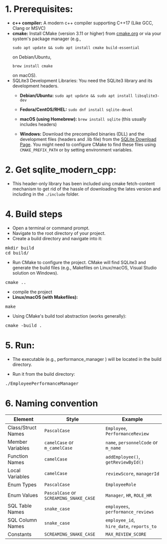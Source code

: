 # 1. Prerequisites:
- **c++ compiler:** A modern c++ compiler supporting C++17 (Like GCC, Clang or MSVC)
- **cmake:** Install CMake (version 3.11 or higher) from [cmake.org](cmake.org) or via your system's package manager (e.g., <pre>```sudo apt update && sudo apt install cmake build-essential```</pre> on Debian/Ubuntu, <pre>```brew install cmake```</pre> on macOS).
- SQLite3 Development Libraries: You need the SQLite3 library and its development headers.
    - **Debian/Ubuntu:** ```sudo apt update && sudo apt install libsqlite3-dev```

    - **Fedora/CentOS/RHEL:** ```sudo dnf install sqlite-devel```

    - **macOS (using Homebrew):** ```brew install sqlite``` (this usually includes headers)

    - **Windows:** Download the precompiled binaries (DLL) and the development files (headers and .lib file) from the [SQLite Download Page](https://sqlite.org/download.html). You might need to configure CMake to find these files using ```CMAKE_PREFIX_PATH``` or by setting environment variables.
# 2. Get sqlite_modern_cpp:
- This header-only library has been included uing cmake fetch-content mechanism to get rid of the hassle of downloading the lates version and including in the ```./include``` folder.
# 4. Build steps
- Open a terminal or command prompt.
- Navigate to the root directory of your project.
- Create a build directory and navigate into it:
<pre>
mkdir build
cd build/
</pre>
- Run CMake to configure the project. CMake will find SQLite3 and generate the build files (e.g., Makefiles on Linux/macOS, Visual Studio solution on Windows).
<pre>
cmake ..
</pre>
- compile the project 
- **Linux/macOS (with Makefiles):**
<pre>
make 
</pre>
- Using CMake's build tool abstraction (works generally):
<pre>
cmake -build . 
</pre>

# 5. **Run:**
- The executable (e.g., performance_manager ) will be located in the build directory.

- Run it from the build directory:
<pre>
./EmployeePerformanceManager 
</pre>


# 6. Naming convention
| Element | Style | Example |
|--------|-------|---------|
| Class/Struct Names | `PascalCase` | `Employee`, `PerformanceReview` |
| Member Variables | `camelCase` or `m_camelCase` | `name`, `personnelCode` or `m_name` |
| Function Names | `camelCase` | `addEmployee()`, `getReviewById()` |
| Local Variables | `camelCase` | `reviewScore`, `managerId` |
| Enum Types | `PascalCase` | `EmployeeRole` |
| Enum Values | `PascalCase` or `SCREAMING_SNAKE_CASE` | `Manager`, `HR`, `ROLE_HR` |
| SQL Table Names | `snake_case` | `employees`, `performance_reviews` |
| SQL Column Names | `snake_case` | `employee_id`, `hire_date`, `reports_to` |
| Constants | `SCREAMING_SNAKE_CASE` | `MAX_REVIEW_SCORE` |